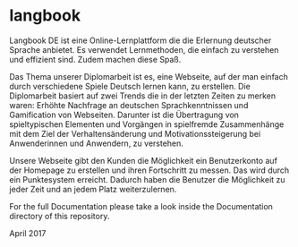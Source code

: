 # langbook

Langbook DE ist eine Online-Lernplattform die die Erlernung deutscher Sprache anbietet. Es verwendet Lernmethoden, die einfach zu verstehen und effizient sind. Zudem machen diese Spaß.


Das Thema unserer Diplomarbeit ist es, eine Webseite, auf der man einfach durch verschiedene Spiele Deutsch lernen kann, zu erstellen. Die Diplomarbeit basiert auf zwei Trends die in der letzten Zeiten zu merken waren: Erhöhte Nachfrage an deutschen Sprachkenntnissen und Gamification von Webseiten.  Darunter ist die Übertragung von spieltypischen Elementen und Vorgängen in spielfremde Zusammenhänge mit dem Ziel der Verhaltensänderung und Motivationssteigerung bei Anwenderinnen und Anwendern, zu verstehen.

Unsere Webseite gibt den Kunden die Möglichkeit ein Benutzerkonto auf der Homepage zu erstellen und ihren Fortschritt zu messen. Das wird durch ein Punktesystem erreicht. Dadurch haben die Benutzer die Möglichkeit zu jeder Zeit und an jedem Platz weiterzulernen.

For the full Documentation please take a look inside the Documentation directory of this repository.

April 2017

